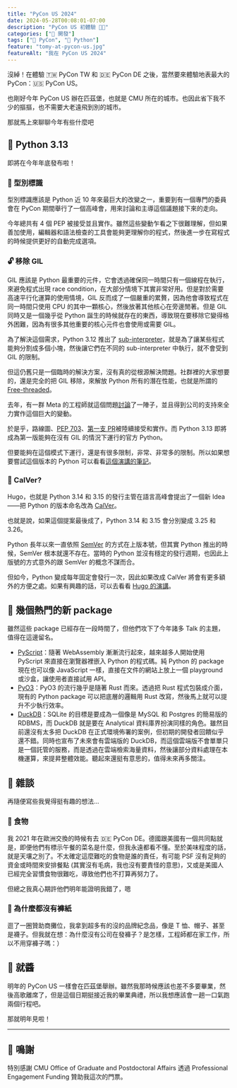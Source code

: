 ```yaml
---
title: "PyCon US 2024"
date: 2024-05-28T00:08:01-07:00
description: "PyCon US 初體驗 🫶🏻"
categories: ["🤖 開發"]
tags: ["🎪 PyCon", "🐍 Python"]
feature: "tomy-at-pycon-us.jpg"
featureAlt: "我在 PyCon US 2024"
---
```


沒綽！在體驗 🇹🇼 PyCon TW 和 🇩🇪 PyCon DE 之後，當然要來體驗地表最大的 PyCon：🇺🇸 PyCon US。

也剛好今年 PyCon US 辦在匹茲堡，也就是 CMU 所在的城市。也因此省下我不少的摳摳，也不需要大老遠飛到別的城市。

那就馬上來聊聊今年有些什麼吧

## 🐍 Python 3.13

即將在今年年底發布啦！

### 🔖 型別標識

型別標識應該是 Python 近 10 年來最巨大的改變之一，重要到有一個專門的委員會在 PyCon 期間舉行了一個高峰會，用來討論和主導這個議題接下來的走向。

今年總共有 4 個 PEP 被接受並且實作。雖然這些變動乍看之下很難理解，但如果善加使用，編輯器和語法檢查的工具會能夠更理解你的程式，然後進一步在寫程式的時候提供更好的自動完成選項。

### 🔓 移除 GIL

GIL 應該是 Python 最重要的元件，它會透過確保同一時間只有一個線程在執行，來避免程式出現 race condition，在大部分情境下其實非常好用。但是對於需要高速平行化運算的使用情境，GIL 反而成了一個嚴重的累贅，因為他會導致程式在同一時間只使用 CPU 的其中一顆核心，然後放著其他核心在旁邊閒著。但是 GIL 同時又是一個幾乎從 Python 誕生的時候就存在的東西，導致現在要移除它變得格外困難，因為有很多其他重要的核心元件也會使用或需要 GIL。

為了解決這個需求，Python 3.12 推出了 [sub-interpreter](https://docs.python.org/3.12/whatsnew/3.12.html#pep-684-a-per-interpreter-gil)，就是為了讓某些程式能夠分割成多個小塊，然後讓它們在不同的 sub-interpreter 中執行，就不會受到 GIL 的限制。

但這仍舊只是一個臨時的解決方案，沒有真的從根源解決問題。社群裡的大家想要的，還是完全的把 GIL 移除，來解放 Python 所有的潛在性能，也就是所謂的 [Free-threaded](https://docs.python.org/3.13/whatsnew/3.13.html#free-threaded-cpython)。

去年，有一群 Meta 的工程師就這個問題[討論](https://discuss.python.org/t/a-fast-free-threading-python/27903/99)了一陣子，並且得到公司的支持來全力實作這個巨大的變動。

於是乎，路線圖、[PEP 703](https://peps.python.org/pep-0703/)、[第一支 PR](https://github.com/python/cpython/pull/116338)被陸續接受和實作。而 Python 3.13 即將成為第一版能夠在沒有 GIL 的情況下運行的官方 Python。

但要能夠在這個模式下運行，還是有很多限制，非常、非常多的限制。所以如果想要嘗試這個版本的 Python 可以看看[這個演講的筆記](https://gist.github.com/tonybaloney/24d545ed855a3c90f844209152835f07)。

### 📅 CalVer?

Hugo，也就是 Python 3.14 和 3.15 的發行主管在語言高峰會提出了一個新 Idea——把 Python 的版本命名改為 [CalVer](https://calver.org/)。

也就是說，如果這個提案最後成了，Python 3.14 和 3.15 會分別變成 3.25 和 3.26。

Python 長年以來一直依照 [SemVer](https://semver.org/) 的方式在上版本號，但其實 Python 推出的時候，SemVer 根本就還不存在。當時的 Python 並沒有穩定的發行週期，也因此上版號的方式意外的跟 SemVer 的概念不謀而合。

但如今，Python 變成每年固定會發行一次，因此如果改成 CalVer 將會有更多額外的方便之處。如果有興趣的話，可以去看看 [Hugo 的演講](https://hugovk.github.io/python-calver/)。

## 🌅 幾個熱門的新 package

雖然這些 package 已經存在一段時間了，但他們攻下了今年諸多 Talk 的主題，值得在這邊留名。

- [PyScript](https://github.com/pyscript/pyscript)：隨著 WebAssembly 漸漸流行起來，越來越多人開始使用 PyScript 來直接在瀏覽器裡嵌入 Python 的程式碼。純 Python 的 package 現在也可以像 JavaScript 一樣，直接在文件的網站上放上一個 playground 或沙盒，讓使用者直接試用 API。
- [PyO3](https://github.com/PyO3/pyo3)：PyO3 的流行幾乎是隨著 Rust 而來。透過把 Rust 程式包裝成介面，現有的 Python package 可以把底層的邏輯用 Rust 改寫，然後馬上就可以提升不少執行效率。
- [DuckDB](https://github.com/duckdb/duckdb)：SQLite 的目標是要成為一個像是 MySQL 和 Postgres 的簡易版的 RDBMS，而 DuckDB 就是要在 Analytical 資料庫界扮演同樣的角色。雖然目前還沒有太多把 DuckDB 在正式環境佈署的案例，但初期的開發者回饋似乎還不錯。同時也宣布了未來會有雲端版的 DuckDB，而這個雲端版不會單單只是一個託管的服務，而是透過在雲端檢索海量資料，然後讓部分資料處理在本機運算，來提昇整體效能。聽起來還挺有意思的，值得未來再多關注。

## 🍭 雜談

再隨便寫些我覺得挺有趣的想法...

### 🥗 食物

我 2021 年在歐洲交換的時候有去 🇩🇪 PyCon DE。德國跟美國有一個共同點就是，即便他們有標示午餐的菜名是什麼，但我永遠都看不懂。至於美味程度的話，就是天壤之別了。不太確定這麼難吃的食物是誰的責任，有可能 PSF 沒有足夠的資金或時間來安排餐點 (其實沒有毛病，我也沒有要責怪的意思)，又或是美國人已經完全習慣食物很難吃，導致他們也不打算再努力了。

但總之我真心期許他們明年能證明我錯了，嗯

### 👖 為什麼都沒有褲紙

逛了一圈贊助商攤位，我拿到超多有的沒的品牌紀念品，像是 T 恤、帽子、甚至是襪子。但我就在想：為什麼沒有公司在發褲子？是怎樣，工程師都在家工作，所以不用穿褲子嗎：）

## 🌯 就醬

明年的 PyCon US 一樣會在匹茲堡舉辦。雖然我那時候應該也差不多要畢業，然後高歌離席了，但是這個日期挺接近我的畢業典禮，所以我想應該會一趟一口氣跑兩個行程吧。

那就明年見啦！

---

## 🎀 鳴謝

特別感謝 CMU Office of Graduate and Postdoctoral Affairs 透過 Professional Engagement Funding 贊助我這次的門票。
